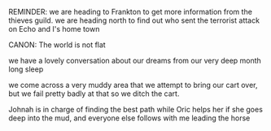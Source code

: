 REMINDER: we are heading to Frankton to get more information from the thieves guild.  we are heading north to find out who sent the terrorist attack on Echo and I's home town

CANON: The world is not flat

we have a lovely conversation about our dreams from our very deep month long sleep

we come across a very muddy area that we attempt to bring our cart over, but we fail pretty badly at that so we ditch the cart.

Johnah is in charge of finding the best path while Oric helps her if she goes deep into the mud, and everyone else follows with me leading the horse

